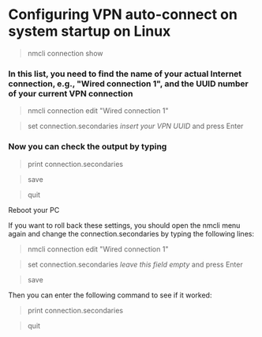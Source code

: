 # Configuring VPN auto-connect on system startup on Linux

>nmcli connection show

### In this list, you need to find the name of your actual Internet connection, e.g., "Wired connection 1", and the UUID number of your current VPN connection

>nmcli connection edit "Wired connection 1" 

>set connection.secondaries *insert your VPN UUID* and press Enter
### Now you can check the output by typing
>print connection.secondaries

>save

>quit

Reboot your PC

If you want to roll back these settings, you should open the nmcli menu again and change the connection.secondaries by typing the following lines:

>nmcli connection edit "Wired connection 1" 

>set connection.secondaries *leave this field empty* and press Enter

>save

Then you can enter the following command to see if it worked:

>print connection.secondaries 

>quit


